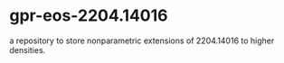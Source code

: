 # gpr-eos-2204.14016
a repository to store nonparametric extensions of 2204.14016 to higher densities.
